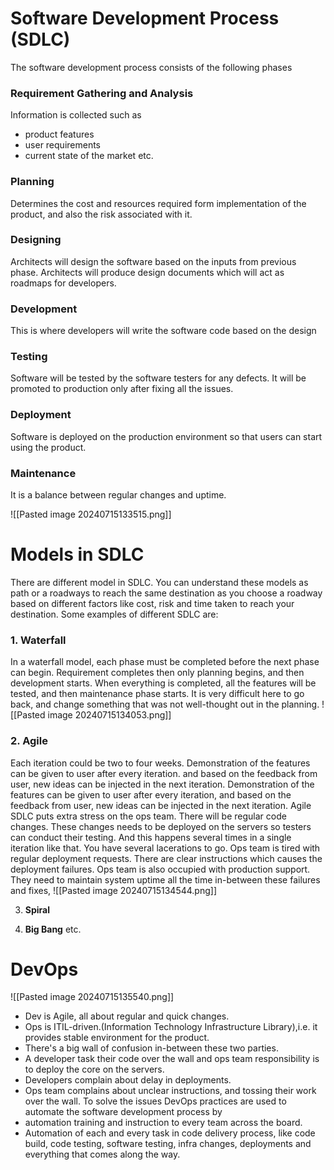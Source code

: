 # Software Development Process (SDLC)

The software development process consists of the following phases

### Requirement Gathering and Analysis

Information is collected such as
- product features
- user requirements
- current state of the market etc.

### Planning

Determines the cost and resources required form implementation of the product, and also the risk associated with it.

### Designing

Architects will design the software based on the inputs from previous phase. Architects will produce design documents which will act as roadmaps for developers.

### Development

This is where developers will write the software code based on the design

### Testing

Software will be tested by the software testers for any defects. It will be promoted to production only after fixing all the issues.

### Deployment

Software is deployed on the production environment so that users can start using the product.

### Maintenance

It is a balance between regular changes and uptime.



![[Pasted image 20240715133515.png]]

# Models in SDLC

There are different model in SDLC. You can understand these models as path or a roadways to reach the same destination as you choose a roadway based on different factors like cost,
risk and time taken to reach your destination. Some examples of different SDLC are:
### 1. **Waterfall**
In a waterfall model, each phase must be completed before the next phase can begin. Requirement completes then only planning begins, and then development starts. When everything is completed, all the features will be tested, and then maintenance phase starts. It is very difficult here to go back, and change something that was not well-thought out in the planning.
![[Pasted image 20240715134053.png]]

### 2. **Agile**
Each iteration could be two to four weeks. Demonstration of the features can be given to user after every iteration. and based on the feedback from user, new ideas can be injected in the next iteration. Demonstration of the features can be given to  user after every iteration, and based on the feedback from user, new ideas can be injected in the next iteration. 
Agile SDLC puts extra stress on the ops team. There will be regular code changes. These changes needs to be deployed on the servers so testers 
can conduct their testing. And this happens several times in a single iteration like that. You have several lacerations to go. Ops team is tired with regular deployment requests. There are clear instructions which causes the deployment failures. Ops team is also occupied with production support. They need to maintain system uptime all the time in-between these failures and fixes,
![[Pasted image 20240715134544.png]]

3. **Spiral**

4. **Big Bang** etc.


# DevOps
![[Pasted image 20240715135540.png]]

- Dev is Agile, all about regular and quick changes.
- Ops is ITIL-driven.(Information Technology Infrastructure Library),i.e. it provides stable environment for the product.
- There's a big wall of confusion in-between these two parties.
- A developer task their code over the wall and ops team responsibility is to deploy the core on the servers.
- Developers complain about delay in deployments. 
- Ops team complains about unclear instructions, and tossing their work over the wall.
To solve the issues  DevOps practices are used to automate the software development process by
- automation training and instruction to every team across the board.
- Automation of each and every task in code delivery process, like code build, code testing, software testing, infra changes, deployments and everything that comes along the way.




